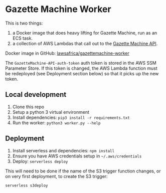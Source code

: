 # Gazette Machine Worker

This is two things:

1. a Docker image that does heavy lifting for Gazette Machine, run as an ECS task.
2. a collection of AWS Lambdas that call out to the [Gazette Machine API](https://github.com/laws-africa/gazettemachine-api).

Docker image in GitHub: [lawsafrica/gazettemachine-worker](https://github.com/orgs/laws-africa/packages/container/package/gazettemachine-worker)

The `GazetteMachine-API-auth-token` auth token is stored in the AWS SSM Parameter Store. If this token is changed,
the AWS Lambda function must be redeployed (see Deployment section below) so that it picks up the new token.

## Local development

1. Clone this repo
2. Setup a python 3 virtual environment
3. Install dependencies: `pip3 install -r requirements.txt`
4. Run the worker: `python3 worker.py --help`

## Deployment

1. Install serverless and dependencies: `npm install`
2. Ensure you have AWS credentials setup in `~/.aws/credentials`
3. Deploy: `serverless deploy`

This will need to be done if the name of the S3 trigger function changes, or on very first deployment, to create the S3 trigger:

`serverless s3deploy`
